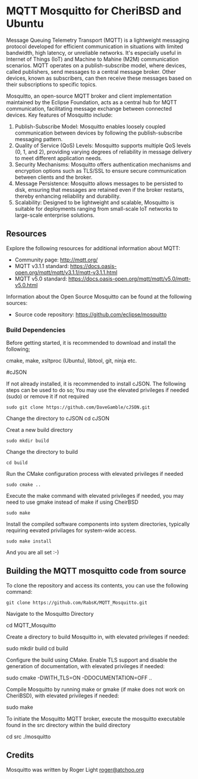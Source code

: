 MQTT Mosquitto for CheriBSD and Ubuntu
=================

Message Queuing Telemetry Transport (MQTT) is a lightweight messaging protocol developed for efficient communication in situations with limited bandwidth, high latency, or unreliable networks. It's especially useful in Internet of Things (IoT) and Machine to Mahine (M2M) communication scenarios. MQTT operates on a publish-subscribe model, where devices, called publishers, send messages to a central message broker. Other devices, known as subscribers, can then receive these messages based on their subscriptions to specific topics.

Mosquitto, an open-source MQTT broker and client implementation maintained by the Eclipse Foundation, acts as a central hub for MQTT communication, facilitating message exchange between connected devices. Key features of Mosquitto include:

1. Publish-Subscribe Model: Mosquitto enables loosely coupled communication between devices by following the publish-subscribe messaging pattern.
2. Quality of Service (QoS) Levels: Mosquitto supports multiple QoS levels (0, 1, and 2), providing varying degrees of reliability in message delivery to meet different application needs.
3. Security Mechanisms: Mosquitto offers authentication mechanisms and encryption options such as TLS/SSL to ensure secure communication between clients and the broker.
4. Message Persistence: Mosquitto allows messages to be persisted to disk, ensuring that messages are retained even if the broker restarts, thereby enhancing reliability and durability.
5. Scalability: Designed to be lightweight and scalable, Mosquitto is suitable for deployments ranging from small-scale IoT networks to large-scale enterprise solutions.
 

## Resources

Explore the following resources for additional information about MQTT:

- Community page: <http://mqtt.org/>
- MQTT v3.1.1 standard: <https://docs.oasis-open.org/mqtt/mqtt/v3.1.1/mqtt-v3.1.1.html>
- MQTT v5.0 standard: <https://docs.oasis-open.org/mqtt/mqtt/v5.0/mqtt-v5.0.html>

Information about the Open Source  Mosquitto can be found at the following sources:
- Source code repository: <https://github.com/eclipse/mosquitto>

 ### Build Dependencies

Before getting started, it is recommended to download and install the following; 

cmake, make, xsltproc (Ubuntu), libtool, git, ninja etc.

#cJSON

If not already installed, it is recommended to install cJSON. The following steps can be used to do so;
You may use the elevated privileges if needed (sudo) or remove it if not required

    sudo git clone https://github.com/DaveGamble/cJSON.git

Change the directory to cJSON
    cd cJSON

Creat a new build directory
   
    sudo mkdir build

Change the directory to build

    cd build

Run the CMake configuration process with elevated privileges if needed

    sudo cmake ..

Execute the make command with elevated privileges if needed, you may need to use gmake instead of make if using CheirBSD
    
    sudo make

Install the compiled software components into system directories, typically requiring eevated privilages for system-wide access.

    sudo make install

And you are all set :-)


## Building the MQTT mosquitto code from source

To clone the repository and access its contents, you can use the following command:

    git clone https://github.com/RabsK/MQTT_Mosquitto.git

Navigate to the Mosquitto Directory

   cd MQTT_Mosquitto

Create a directory to build Mosquitto in, with elevated privileges if needed:

   sudo mkdir build
   cd build

Configure the build using CMake. Enable TLS support and disable the generation of documentation, with elevated privileges if needed:


   sudo cmake -DWITH_TLS=ON -DDOCUMENTATION=OFF ..

Compile Mosquitto by running make or gmake (if make does not work on CheriBSD), with elevated privileges if needed:

   sudo make

To initiate the Mosquitto MQTT broker, execute the mosquitto executable found in the src directory within the build directory

   cd src
   ./mosquitto
## Credits

Mosquitto was written by Roger Light <roger@atchoo.org>
